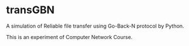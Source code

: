 # transGBN
A simulation of Reliable file transfer using Go-Back-N protocol by Python.

This is an experiment of Computer Network Course.
